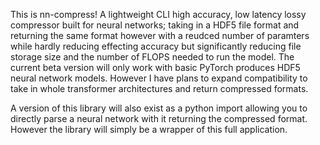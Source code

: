 This is nn-compress!
A lightweight CLI high accuracy, low latency lossy compressor built for neural networks; taking in a HDF5 file format and returning the same format however with a reudced number of paramters while hardly reducing effecting accuracy but significantly reducing file storage size and the number of FLOPS needed to run the model. The current beta version will only work with basic PyTorch produces HDF5 neural network models. However I have plans to expand compatibility to take in whole transformer architectures and return compressed formats. 

A version of this library will also exist as a python import allowing you to directly parse a neural network with it returning the compressed format. However the library will simply be a wrapper of this full application. 